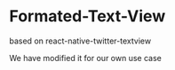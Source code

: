 # Formated-Text-View
based on react-native-twitter-textview

We have modified it for our own use case

